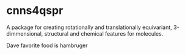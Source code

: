 # cnns4qspr
A package for creating rotationally and translationally equivariant, 3-dimmensional, structural and chemical features for molecules. 

Dave favorite food is hambruger
